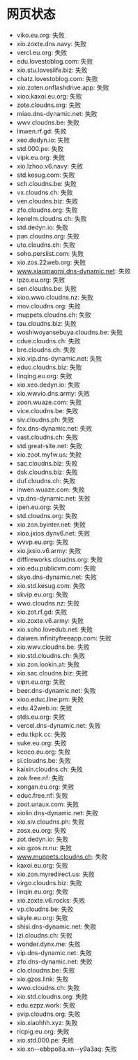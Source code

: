 # 网页状态
- viko.eu.org: 失败
- xio.zoxte.dns.navy: 失败
- vercl.eu.org: 失败
- edu.lovestoblog.com: 失败
- xio.stu.loveslife.biz: 失败
- chatz.lovestoblog.com: 失败
- xio.zoten.onflashdrive.app: 失败
- xioo.kaxoi.eu.org: 失败
- zote.cloudns.org: 失败
- miao.dns-dynamic.net: 失败
- wwv.cloudns.be: 失败
- linwen.rf.gd: 失败
- xeo.dedyn.io: 失败
- std.000.pe: 失败
- vipk.eu.org: 失败
- xio.lzhoo.v6.navy: 失败
- std.kesug.com: 失败
- sch.cloudns.be: 失败
- vx.cloudns.ch: 失败
- ven.cloudns.biz: 失败
- zfo.cloudns.org: 失败
- kenelm.cloudns.ch: 失败
- std.dedyn.io: 失败
- pan.cloudns.org: 失败
- uto.cloudns.ch: 失败
- soho.perslist.com: 失败
- xio.zos.22web.org: 失败
- www.xiaomaomi.dns-dynamic.net: 失败
- ipzo.eu.org: 失败
- sen.cloudns.be: 失败
- xioo.wwo.cloudns.nz: 失败
- mov.cloudns.org: 失败
- muppets.cloudns.ch: 失败
- tau.cloudns.biz: 失败
- woshiwoyansebuya.cloudns.be: 失败
- cdue.cloudns.ch: 失败
- bre.cloudns.ch: 失败
- xio.vip.dns-dynamic.net: 失败
- educ.cloudns.biz: 失败
- linqing.eu.org: 失败
- xio.xeo.dedyn.io: 失败
- xio.wwvio.dns.army: 失败
- zoon.wuaze.com: 失败
- vice.cloudns.be: 失败
- siv.cloudns.ph: 失败
- fox.dns-dynamic.net: 失败
- vast.cloudns.ch: 失败
- std.great-site.net: 失败
- xio.zoot.myfw.us: 失败
- sac.cloudns.biz: 失败
- dsk.cloudns.biz: 失败
- duf.cloudns.ch: 失败
- inwen.wuaze.com: 失败
- vp.dns-dynamic.net: 失败
- ipen.eu.org: 失败
- std.cloudns.org: 失败
- xio.zon.byinter.net: 失败
- xioo.jxios.dynv6.net: 失败
- wvvp.eu.org: 失败
- xio.jxsio.v6.army: 失败
- diffireworks.cloudns.org: 失败
- xio.edu.publicvm.com: 失败
- skyo.dns-dynamic.net: 失败
- xio.std.kesug.com: 失败
- skvip.eu.org: 失败
- wwo.cloudns.nz: 失败
- xio.zot.rf.gd: 失败
- xio.zoxte.v6.army: 失败
- xio.soho.lovedub.net: 失败
- daiwen.infinityfreeapp.com: 失败
- xio.wwv.cloudns.be: 失败
- xio.std.cloudns.ch: 失败
- xio.zon.lookin.at: 失败
- xio.sac.cloudns.biz: 失败
- vipn.eu.org: 失败
- beer.dns-dynamic.net: 失败
- xioo.educ.line.pm: 失败
- edu.42web.io: 失败
- stds.eu.org: 失败
- vercel.dns-dynamic.net: 失败
- edu.tkpk.cc: 失败
- suke.eu.org: 失败
- kcoco.eu.org: 失败
- si.cloudns.be: 失败
- kaixin.cloudns.ch: 失败
- zok.free.nf: 失败
- xongan.eu.org: 失败
- educ.free.nf: 失败
- zoot.unaux.com: 失败
- xiolin.dns-dynamic.net: 失败
- xio.siv.cloudns.ph: 失败
- zosx.eu.org: 失败
- zot.dedyn.io: 失败
- xio.gzos.rr.nu: 失败
- www.muppets.cloudns.ch: 失败
- kaxoi.eu.org: 失败
- xio.zon.myredirect.us: 失败
- virgo.cloudns.biz: 失败
- linqin.eu.org: 失败
- xio.zoxte.v6.rocks: 失败
- vp.cloudns.be: 失败
- skyle.eu.org: 失败
- shisi.dns-dynamic.net: 失败
- lzi.cloudns.ch: 失败
- wonder.dynx.me: 失败
- vip.dns-dynamic.net: 失败
- zfo.dns-dynamic.net: 失败
- clo.cloudns.be: 失败
- xio.gzos.link: 失败
- wwo.cloudns.ch: 失败
- xio.std.cloudns.org: 失败
- edu.ezpz.work: 失败
- svip.cloudns.org: 失败
- xio.xiaohhh.xyz: 失败
- ricpig.eu.org: 失败
- xio.std.000.pe: 失败
- xio.xn--ebbpo8a.xn--y9a3aq: 失败
